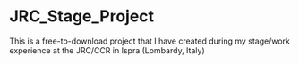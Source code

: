 # JRC_Stage_Project
This is a free-to-download project that I have created during my stage/work experience at the JRC/CCR in Ispra (Lombardy, Italy)
